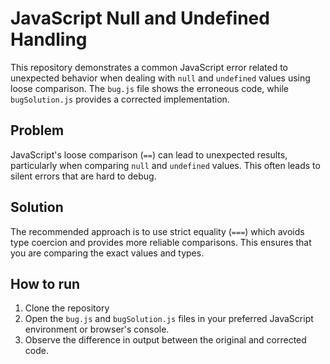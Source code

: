 # JavaScript Null and Undefined Handling

This repository demonstrates a common JavaScript error related to unexpected behavior when dealing with `null` and `undefined` values using loose comparison. The `bug.js` file shows the erroneous code, while `bugSolution.js` provides a corrected implementation.

## Problem

JavaScript's loose comparison (`==`) can lead to unexpected results, particularly when comparing `null` and `undefined` values.  This often leads to silent errors that are hard to debug.

## Solution

The recommended approach is to use strict equality (`===`) which avoids type coercion and provides more reliable comparisons.  This ensures that you are comparing the exact values and types.

## How to run

1. Clone the repository
2. Open the `bug.js` and `bugSolution.js` files in your preferred JavaScript environment or browser's console.
3. Observe the difference in output between the original and corrected code.